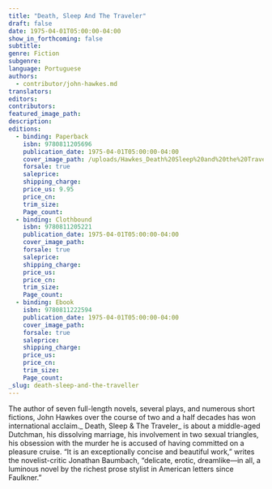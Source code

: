 ```yaml
---
title: "Death, Sleep And The Traveler"
draft: false
date: 1975-04-01T05:00:00-04:00
show_in_forthcoming: false
subtitle:
genre: Fiction
subgenre:
language: Portuguese
authors:
  - contributor/john-hawkes.md
translators:
editors:
contributors:
featured_image_path:
description:
editions:
  - binding: Paperback
    isbn: 9780811205696
    publication_date: 1975-04-01T05:00:00-04:00
    cover_image_path: /uploads/Hawkes_Death%20Sleep%20and%20the%20Traveler.jpg
    forsale: true
    saleprice:
    shipping_charge:
    price_us: 9.95
    price_cn:
    trim_size:
    Page_count:
  - binding: Clothbound
    isbn: 9780811205221
    publication_date: 1975-04-01T05:00:00-04:00
    cover_image_path:
    forsale: true
    saleprice:
    shipping_charge:
    price_us:
    price_cn:
    trim_size:
    Page_count:
  - binding: Ebook
    isbn: 9780811222594
    publication_date: 1975-04-01T05:00:00-04:00
    cover_image_path:
    forsale: true
    saleprice:
    shipping_charge:
    price_us:
    price_cn:
    trim_size:
    Page_count:
_slug: death-sleep-and-the-traveller
---
```


The author of seven full-length novels, several plays, and numerous short fictions, John Hawkes over the course of two and a half decades has won international acclaim._ Death, Sleep & The Traveler_ is about a middle-aged Dutchman, his dissolving marriage, his involvement in two sexual triangles, his obsession with the murder he is accused of having committed on a pleasure cruise. “It is an exceptionally concise and beautiful work,” writes the novelist-critic Jonathan Baumbach, “delicate, erotic, dreamlike—in all, a luminous novel by the richest prose stylist in American letters since Faulkner.”

